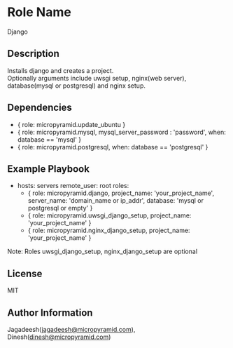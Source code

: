 Role Name
========

Django


Description
-------------------------

Installs django and creates a project.  
Optionally arguments include uwsgi setup, nginx(web server), database(mysql or postgresql) and nginx setup.


Dependencies
-------------------------

- { role: micropyramid.update_ubuntu } 
- { role: micropyramid.mysql, mysql_server_password : 'password', when: database == 'mysql' } 
- { role: micropyramid.postgresql, when: database == 'postgresql' } 


Example Playbook
-------------------------

- hosts: servers
  remote_user: root
  roles:
    - { role: micropyramid.django, project_name: 'your_project_name', server_name: 'domain_name or ip_addr', database: 'mysql or postgresql or empty' }
    - { role: micropyramid.uwsgi_django_setup, project_name: 'your_project_name' }
    - { role: micropyramid.nginx_django_setup, project_name: 'your_project_name' }

Note: Roles uwsgi_django_setup, nginx_django_setup are optional

License
-------

MIT


Author Information
------------------

Jagadeesh(jagadeesh@micropyramid.com), Dinesh(dinesh@micropyramid.com)
